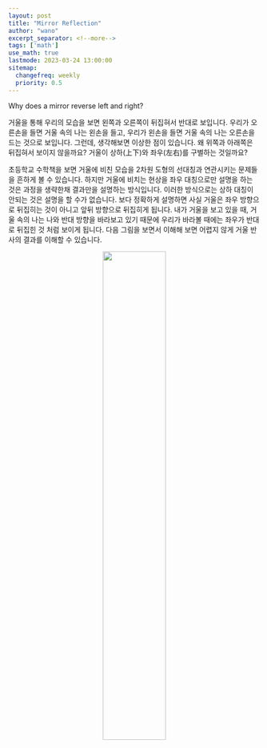 ```yaml
---
layout: post
title: "Mirror Reflection"
author: "wano"
excerpt_separator: <!--more-->
tags: ['math']
use_math: true
lastmode: 2023-03-24 13:00:00
sitemap:
  changefreq: weekly
  priority: 0.5
---
```


Why does a mirror reverse left and right?<!--more-->

거울을 통해 우리의 모습을 보면 왼쪽과 오른쪽이 뒤집혀서 반대로 보입니다. 우리가 오른손을 들면 거울 속의 나는 왼손을 들고, 우리가 왼손을 들면 거울 속의 나는 오른손을 드는 것으로 보입니다. 그런데, 생각해보면 이상한 점이 있습니다. 왜 위쪽과 아래쪽은 뒤집혀서 보이지 않을까요? 거울이 상하(上下)와 좌우(左右)를 구별하는 것일까요?

초등학교 수학책을 보면 거울에 비친 모습을 2차원 도형의 선대칭과 연관시키는 문제들을 흔하게 볼 수 있습니다. 하지만 거울에 비치는 현상을 좌우 대칭으로만 설명을 하는 것은 과정을 생략한채 결과만을 설명하는 방식입니다. 이러한 방식으로는 상하 대칭이 안되는 것은 설명을 할 수가 없습니다. 보다 정확하게 설명하면 사실 거울은 좌우 방향으로 뒤집히는 것이 아니고 앞뒤 방향으로 뒤집히게 됩니다. 내가 거울을 보고 있을 때, 거울 속의 나는 나와 반대 방향을 바라보고 있기 때문에 우리가 바라볼 때에는 좌우가 반대로 뒤집힌 것 처럼 보이게 됩니다. 다음 그림을 보면서 이해해 보면 어렵지 않게 거울 반사의 결과를 이해할 수 있습니다.

<center><img src="https://cgvfxmath.github.io/assets/img/mirror_reflection.png" width="50%"></center>
